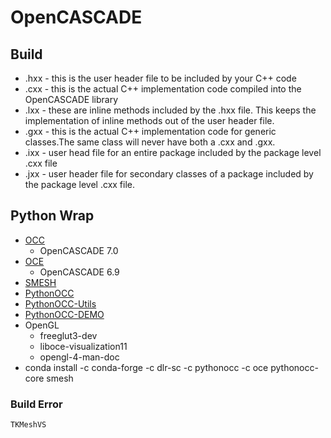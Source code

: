 # OpenCASCADE

## Build

* .hxx - this is the user header file to be included by your C++ code
* .cxx - this is the actual C++ implementation code compiled into the OpenCASCADE library
* .lxx - these are inline methods included by the .hxx file. This keeps the implementation of inline methods out of the user header file.
* .gxx - this is the actual C++ implementation code for generic classes.The same class will never have both a .cxx and .gxx.
* .ixx - user head file for an entire package included by the package level .cxx file
* .jxx - user header file for secondary classes of a package included by the package level .cxx file.

## Python Wrap

* [OCC](https://salsa.debian.org/kkremitzki-guest/opencascade.git)
  * OpenCASCADE 7.0
* [OCE](https://github.com/tpaviot/oce.git)
  * OpenCASCADE 6.9
* [SMESH](https://github.com/tpaviot/smesh.git)
* [PythonOCC](https://github.com/tpaviot/pythonocc-core.git)
* [PythonOCC-Utils](https://github.com/tpaviot/pythonocc-utils.git)
* [PythonOCC-DEMO](https://github.com/tpaviot/pythonocc-demos.git)
* OpenGL
  * freeglut3-dev
  * liboce-visualization11
  * opengl-4-man-doc
* conda install -c conda-forge -c dlr-sc -c pythonocc -c oce pythonocc-core smesh

### Build Error

``` Error
TKMeshVS
```
